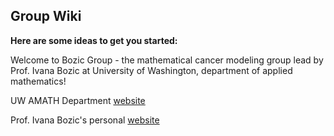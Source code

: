 ## Group Wiki 

**Here are some ideas to get you started:**


Welcome to Bozic Group - the mathematical cancer modeling group lead by Prof. Ivana Bozic at University of Washington, department of applied mathematics! 

UW AMATH Department [website](https://amath.washington.edu/)

Prof. Ivana Bozic's personal [website](https://www.ivanabozic.com/)




